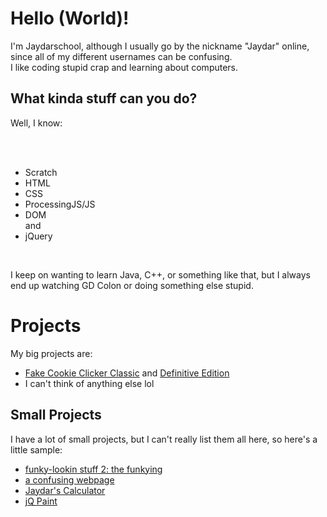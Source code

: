 

<h1>Hello (World)!</h1>

<p>I'm Jaydarschool, although I usually go by the nickname "Jaydar" online, since all of my different usernames can be confusing.
<br>I like coding stupid crap and learning about computers.</p>

<h2>What kinda stuff can you do?</h2>
<p>Well, I know:</p>
<br><br>
<ul>
  <li>Scratch</li>
  <li>HTML</li>
  <li>CSS</li>
  <li>ProcessingJS/JS</li>
  <li>DOM</li>
  and
  <li>jQuery</li>
</ul><br>
<p>I keep on wanting to learn Java, C++, or something like that, but I always end up watching GD Colon or doing something else stupid.</p>

<h1>Projects</h1>

<p>My big projects are:</p>
  <ul>
    <li><a href = "https://scratch.mit.edu/projects/604556847/" target = "_blank">Fake Cookie Clicker Classic</a> and <a href = "https://www.khanacademy.org/computer-programming/fake-cookie-clicker-definitive-edition-v0000531/5070418080743424" target = "_blank">Definitive Edition</a></li>
    <li>I can't think of anything else lol</li>
  </ul>

<h2>Small Projects</h2>

<p>I have a lot of small projects, but I can't really list them all here, so here's a little sample:</p>
<ul>
  <li><a href = "https://www.khanacademy.org/computer-programming/funky-lookin-stuff-2-the-funkying/6496375217897472">funky-lookin stuff 2: the funkying</a></li>
  <li><a href = "https://www.khanacademy.org/computer-programming/a-confusing-webpage/5930502803472384">a confusing webpage</a></li>
  <li><a href = "https://www.khanacademy.org/computer-programming/jaydars-calculator-v30c/6262787343958016">Jaydar's Calculator</a></li>
  <li><a href = "https://www.khanacademy.org/computer-programming/jq-paint-v02/5384969698983936">jQ Paint</a></li>
</ul>
